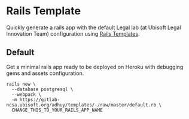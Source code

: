 # Rails Template


Quickly generate a rails app with the default Legal lab (at Ubisoft Legal Innovation Team) configuration using [Rails Templates](https://guides.rubyonrails.org/rails_application_templates.html).


## Default

Get a minimal rails app ready to be deployed on Heroku with debugging gems and assets configuration.

```git
rails new \
  --database postgresql \
  --webpack \
  -m https://gitlab-ncsa.ubisoft.org/adhuy/templates/-/raw/master/default.rb \
  CHANGE_THIS_TO_YOUR_RAILS_APP_NAME
```
